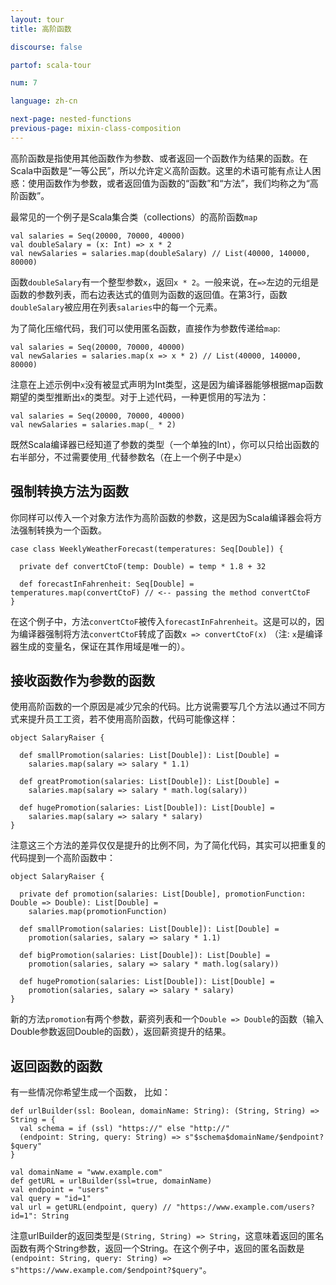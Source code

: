```yaml
---
layout: tour
title: 高阶函数

discourse: false

partof: scala-tour

num: 7

language: zh-cn

next-page: nested-functions
previous-page: mixin-class-composition
---
```


高阶函数是指使用其他函数作为参数、或者返回一个函数作为结果的函数。在Scala中函数是“一等公民”，所以允许定义高阶函数。这里的术语可能有点让人困惑：使用函数作为参数，或者返回值为函数的“函数”和“方法”，我们均称之为“高阶函数”。

最常见的一个例子是Scala集合类（collections）的高阶函数`map`
```
val salaries = Seq(20000, 70000, 40000)
val doubleSalary = (x: Int) => x * 2
val newSalaries = salaries.map(doubleSalary) // List(40000, 140000, 80000)
```
函数`doubleSalary`有一个整型参数`x`，返回`x * 2`。一般来说，在`=>`左边的元组是函数的参数列表，而右边表达式的值则为函数的返回值。在第3行，函数`doubleSalary`被应用在列表`salaries`中的每一个元素。

为了简化压缩代码，我们可以使用匿名函数，直接作为参数传递给`map`:
```
val salaries = Seq(20000, 70000, 40000)
val newSalaries = salaries.map(x => x * 2) // List(40000, 140000, 80000)
```
注意在上述示例中`x`没有被显式声明为Int类型，这是因为编译器能够根据map函数期望的类型推断出`x`的类型。对于上述代码，一种更惯用的写法为：
```tut
val salaries = Seq(20000, 70000, 40000)
val newSalaries = salaries.map(_ * 2)
```
既然Scala编译器已经知道了参数的类型（一个单独的Int），你可以只给出函数的右半部分，不过需要使用`_`代替参数名（在上一个例子中是`x`）

## 强制转换方法为函数
你同样可以传入一个对象方法作为高阶函数的参数，这是因为Scala编译器会将方法强制转换为一个函数。
```
case class WeeklyWeatherForecast(temperatures: Seq[Double]) {

  private def convertCtoF(temp: Double) = temp * 1.8 + 32

  def forecastInFahrenheit: Seq[Double] = temperatures.map(convertCtoF) // <-- passing the method convertCtoF
}
```
在这个例子中，方法`convertCtoF`被传入`forecastInFahrenheit`。这是可以的，因为编译器强制将方法`convertCtoF`转成了函数`x => convertCtoF(x)` （注: `x`是编译器生成的变量名，保证在其作用域是唯一的）。

## 接收函数作为参数的函数
使用高阶函数的一个原因是减少冗余的代码。比方说需要写几个方法以通过不同方式来提升员工工资，若不使用高阶函数，代码可能像这样：
```tut
object SalaryRaiser {

  def smallPromotion(salaries: List[Double]): List[Double] =
    salaries.map(salary => salary * 1.1)

  def greatPromotion(salaries: List[Double]): List[Double] =
    salaries.map(salary => salary * math.log(salary))

  def hugePromotion(salaries: List[Double]): List[Double] =
    salaries.map(salary => salary * salary)
}
```

注意这三个方法的差异仅仅是提升的比例不同，为了简化代码，其实可以把重复的代码提到一个高阶函数中：

```tut
object SalaryRaiser {

  private def promotion(salaries: List[Double], promotionFunction: Double => Double): List[Double] =
    salaries.map(promotionFunction)

  def smallPromotion(salaries: List[Double]): List[Double] =
    promotion(salaries, salary => salary * 1.1)

  def bigPromotion(salaries: List[Double]): List[Double] =
    promotion(salaries, salary => salary * math.log(salary))

  def hugePromotion(salaries: List[Double]): List[Double] =
    promotion(salaries, salary => salary * salary)
}
```

新的方法`promotion`有两个参数，薪资列表和一个`Double => Double`的函数（输入Double参数返回Double的函数），返回薪资提升的结果。

## 返回函数的函数

有一些情况你希望生成一个函数， 比如：

```tut
def urlBuilder(ssl: Boolean, domainName: String): (String, String) => String = {
  val schema = if (ssl) "https://" else "http://"
  (endpoint: String, query: String) => s"$schema$domainName/$endpoint?$query"
}

val domainName = "www.example.com"
def getURL = urlBuilder(ssl=true, domainName)
val endpoint = "users"
val query = "id=1"
val url = getURL(endpoint, query) // "https://www.example.com/users?id=1": String
```

注意urlBuilder的返回类型是`(String, String) => String`，这意味着返回的匿名函数有两个String参数，返回一个String。在这个例子中，返回的匿名函数是`(endpoint: String, query: String) => s"https://www.example.com/$endpoint?$query"`。
